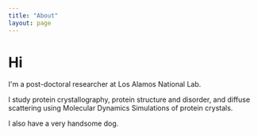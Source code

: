 ```yaml
---
title: "About"
layout: page
---
```


# Hi

I'm a post-doctoral researcher at Los Alamos National Lab.

I study protein crystallography, protein structure and disorder, and diffuse scattering using Molecular Dynamics Simulations of protein crystals.

I also have a very handsome dog.
